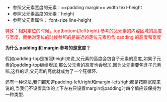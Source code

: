 - 参照父元素宽度的元素：==padding margin== width text-height
- 参照父元素高度的元素：height
- 参照父元素属性： font-size line-height

<div style="color:red"><span style="red">特殊：相对定位的时候，top(bottom)/left(right) 参考的父元素的内容区域的高度与宽度，而绝对定位的时候参照的是最近的定位元素包含 padding 的高度和宽度</span></div>

**为什么 padding 和 margin 参考的是宽度？**

假如padding-top是按照height来说,父元素的高度会包含子元素的高度,如果子元素的padding-top继续增加,那么父元素的高度也会增加,因为父元素要包含子元素嘛,这样的话,父元素的高度就成为了一个死循环.

还有一种说法,我们都知道padding-left/right和margin-left/right都是按照宽度来说的,当我们不设置具体的上下左右只设置margin或padding时四个值应该保持为一种类型.